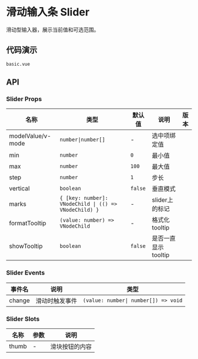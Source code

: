# 滑动输入条 Slider
滑动型输入器，展示当前值和可选范围。

## 代码演示
```demo
basic.vue
```
## API

### Slider Props
| 名称 | 类型 | 默认值 | 说明 | 版本 |
| --- | --- | --- | --- | --- |
| modelValue/v-mode| `number\|number[]` | - | 选中项绑定值 | |
| min | `number` | `0` | 最小值 | |
| max | `number` | `100` | 最大值 | |
| step | `number` | `1` | 步长 | |
| vertical | `boolean` | `false` | 垂直模式 | |
| marks | `{ [key: number]: VNodeChild \| (() => VNodeChild) }` | - | slider上的标记 | |
| formatTooltip | `(value: number) => VNodeChild` | - | 格式化tooltip | |
| showTooltip | `boolean` | `false` | 是否一直显示tooltip | |

### Slider Events
| 事件名 | 说明 | 类型 |
| --- | --- | --- |
| change | 滑动时触发事件 | `(value: number\| number[]) => void`|

### Slider Slots
| 名称 | 参数 | 说明 |
| --- | --- | --- |
| thumb | - | 滑块按钮的内容 |

